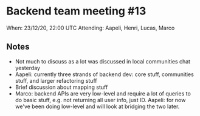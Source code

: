 # Backend team meeting #13

When: 23/12/20, 22:00 UTC
Attending: Aapeli, Henri, Lucas, Marco

## Notes

* Not much to discuss as a lot was discussed in local communities chat yesterday
* Aapeli: currently three strands of backend dev: core stuff, communities stuff, and larger refactoring stuff
* Brief discussion about mapping stuff
* Marco: backend APIs are very low-level and require a lot of queries to do basic stuff, e.g. not returning all user info, just ID. Aapeli: for now we've been doing low-level and will look at bridging the two later.
